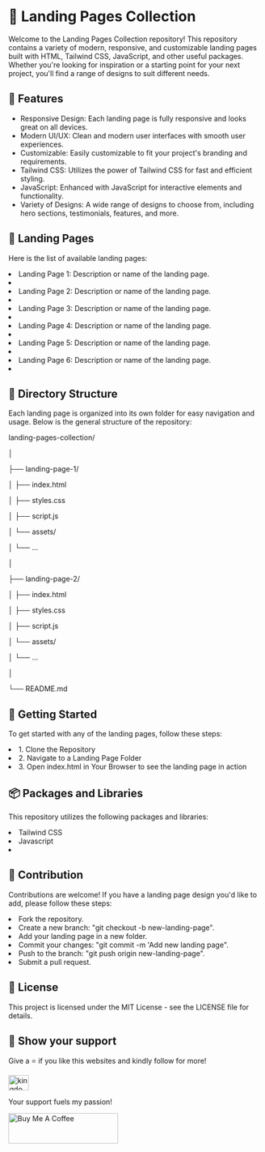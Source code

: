 # 🚀 Landing Pages Collection

<p>Welcome to the Landing Pages Collection repository! This repository contains a variety of modern, responsive, and customizable landing pages built with HTML, Tailwind CSS, JavaScript, and other useful packages. Whether you're looking for inspiration or a starting point for your next project, you'll find a range of designs to suit different needs.</p>

## 

## 🌟 Features

<ul>
  <li><bold>Responsive Design:</bold> Each landing page is fully responsive and looks great on all devices.</li>
  <li><bold>Modern UI/UX:</bold> Clean and modern user interfaces with smooth user experiences.</li>
  <li><bold>Customizable:</bold> Easily customizable to fit your project's branding and requirements.</li>
  <li><bold>Tailwind CSS:</bold> Utilizes the power of Tailwind CSS for fast and efficient styling.</li>
  <li><bold>JavaScript:</bold> Enhanced with JavaScript for interactive elements and functionality.</li>
  <li><bold>Variety of Designs:</bold> A wide range of designs to choose from, including hero sections, testimonials, features, and more.</li>
</ul>

## 📄 Landing Pages
<p>Here is the list of available landing pages:</p>

<li>Landing Page 1: Description or name of the landing page.<li>
<li>Landing Page 2: Description or name of the landing page.<li>
<li>Landing Page 3: Description or name of the landing page.<li>
<li>Landing Page 4: Description or name of the landing page.<li>
<li>Landing Page 5: Description or name of the landing page.<li>
<li>Landing Page 6: Description or name of the landing page.<li>


## 📂 Directory Structure
<p>Each landing page is organized into its own folder for easy navigation and usage. Below is the general structure of the repository:</p>

  <p>landing-pages-collection/</p>
  <p>│</p>
  <p>├── landing-page-1/</p>
  <p>│   ├── index.html</p>
  <p>│   ├── styles.css</p>
  <p>│   ├── script.js</p>
  <p>│   └── assets/</p>
  <p>│       └── ...</p>
  <p>│</p>
  <p>├── landing-page-2/</p>
  <p>│   ├── index.html</p>
  <p>│   ├── styles.css</p>
  <p>│   ├── script.js</p>
  <p>│   └── assets/</p>
  <p>│       └── ...</p>
  <p>│            </p>
  <p>└── README.md</p>


## 🚀 Getting Started

<p>To get started with any of the landing pages, follow these steps:</p>
<li>1. Clone the Repository</li>
<li>2. Navigate to a Landing Page Folder</li>
<li>3. Open index.html in Your Browser to see the landing page in action</li>

## 📦 Packages and Libraries

<p>This repository utilizes the following packages and libraries:</p>
<li>Tailwind CSS</li>
<li>Javascript</li>
<li></li>


## 🤝 Contribution

<p>Contributions are welcome! If you have a landing page design you'd like to add, please follow these steps:</p>
<li>Fork the repository.</li>
<li>Create a new branch: "git checkout -b new-landing-page".</li>
<li>Add your landing page in a new folder.</li>
<li>Commit your changes: "git commit -m 'Add new landing page".</li>
<li>Push to the branch: "git push origin new-landing-page".</li>
<li>Submit a pull request.</li>


## 📜 License

<p>This project is licensed under the MIT License - see the LICENSE file for details.</p>




## 🙏 Show your support


Give a ⭐ if you like this websites and kindly follow for more!

<a href="https://twitter.com/oluwaseyiae" target="blank"><img align="center" src="https://raw.githubusercontent.com/rahuldkjain/github-profile-readme-generator/master/src/images/icons/Social/x.svg" alt="kingdom2203" height="30" width="40" /></a>


<p>Your support fuels my passion!</p>

<a href="https://www.buymeacoffee.com/kdom2227U" target="_blank"><img src="https://cdn.buymeacoffee.com/buttons/v2/default-yellow.png" alt="Buy Me A Coffee" height= "60px" width= "217px" ></a>

